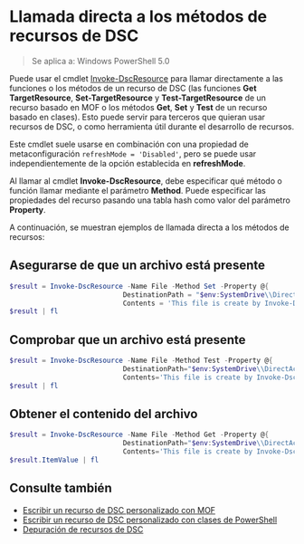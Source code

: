 # Llamada directa a los métodos de recursos de DSC

>Se aplica a: Windows PowerShell 5.0

Puede usar el cmdlet [Invoke-DscResource](https://technet.microsoft.com/en-us/library/mt517869.aspx) para llamar directamente a las funciones o los métodos de un recurso de DSC (las funciones **Get TargetResource**,
**Set-TargetResource** y **Test-TargetResource** de un recurso basado en MOF o los métodos **Get**, **Set** y **Test** de un recurso basado en clases). 
Esto puede servir para terceros que quieran usar recursos de DSC, o como herramienta útil durante el desarrollo de recursos. 

Este cmdlet suele usarse en combinación con una propiedad de metaconfiguración `refreshMode = 'Disabled'`, pero se puede usar independientemente de la opción establecida en **refreshMode**.

Al llamar al cmdlet **Invoke-DscResource**, debe especificar qué método o función llamar mediante el parámetro **Method**. Puede especificar las propiedades del recurso pasando una 
tabla hash como valor del parámetro **Property**.

A continuación, se muestran ejemplos de llamada directa a los métodos de recursos:

## Asegurarse de que un archivo está presente

```powershell
$result = Invoke-DscResource -Name File -Method Set -Property @{
                            DestinationPath = "$env:SystemDrive\\DirectAccess.txt";
                            Contents = 'This file is create by Invoke-DscResource'} -Verbose
$result | fl
```

## Comprobar que un archivo está presente

```powershell
$result = Invoke-DscResource -Name File -Method Test -Property @{
                            DestinationPath="$env:SystemDrive\\DirectAccess.txt";
                            Contents='This file is create by Invoke-DscResource'} -Verbose
$result | fl
```

## Obtener el contenido del archivo

```powershell
$result = Invoke-DscResource -Name File -Method Get -Property @{
                            DestinationPath="$env:SystemDrive\\DirectAccess.txt";
                            Contents='This file is create by Invoke-DscResource'} -Verbose
$result.ItemValue | fl
```

## Consulte también
- [Escribir un recurso de DSC personalizado con MOF](authoringResourceMOF.md) 
- [Escribir un recurso de DSC personalizado con clases de PowerShell](authoringResourceClass.md)
- [Depuración de recursos de DSC](debugResource.md)

<!--HONumber=Apr16_HO4-->


